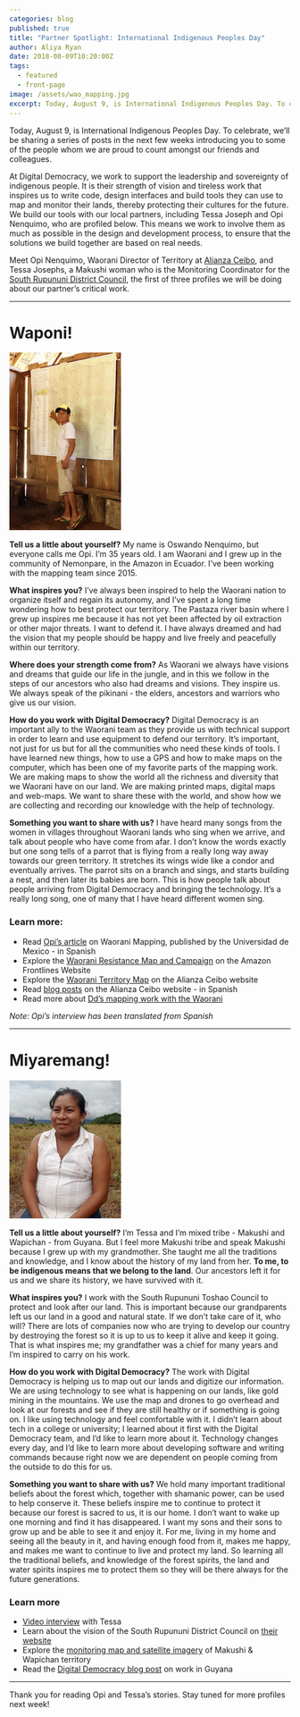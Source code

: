 ```yaml
---
categories: blog
published: true
title: "Partner Spotlight: International Indigenous Peoples Day"
author: Aliya Ryan
date: 2018-08-09T10:20:00Z
tags:
  - featured
  - front-page
image: /assets/wao_mapping.jpg
excerpt: Today, August 9, is International Indigenous Peoples Day. To celebrate, we’ll be sharing a series of posts in the next few weeks introducing you to some of the people whom we are proud to count amongst our friends and colleagues.
---
```


Today, August 9, is International Indigenous Peoples Day. To celebrate, we’ll be sharing a series of posts in the next few weeks introducing you to some of the people whom we are proud to count amongst our friends and colleagues.

At Digital Democracy, we work to support the leadership and sovereignty of indigenous people. It is their strength of vision and tireless work that inspires us to write code, design interfaces and build tools they can use to map and monitor their lands, thereby protecting their cultures for the future. We build our tools with our local partners, including Tessa Joseph and Opi Nenquimo, who are profiled below. This means we work to involve them as much as possible in the design and development process, to ensure that the solutions we build together are based on real needs.

Meet Opi Nenquimo, Waorani Director of Territory at [Alianza Ceibo](https://www.alianzaceibo.org/), and Tessa Josephs, a Makushi woman who is the Monitoring Coordinator for the [South Rupununi District Council](http://wapichanao.communitylands.org/index.html), the first of three profiles we will be doing about our partner’s critical work.

- - - - - - - - - -

# Waponi!

<div class="profile-image">
  <img alt="Opi Nenquimo photo" src="/assets/opi-1.jpg">
</div>

**Tell us a little about yourself?** My name is Oswando Nenquimo, but everyone calls me Opi. I’m 35 years old. I am Waorani and I grew up in the community of Nemonpare, in the Amazon in Ecuador. I’ve been working with the mapping team since 2015.

**What inspires you?** I’ve always been inspired to help the Waorani nation to organize itself and regain its autonomy, and I’ve spent a long time wondering how to best protect our territory. The Pastaza river basin where I grew up inspires me because it has not yet been affected by oil extraction or other major threats. I want to defend it. I have always dreamed and had the vision that my people should be happy and live freely and peacefully within our territory.

**Where does your strength come from?** As Waorani we always have visions and dreams that guide our life in the jungle, and in this we follow in the steps of our ancestors who also had dreams and visions. They inspire us. We always speak of the pikinani - the elders, ancestors and warriors who give us our vision.

**How do you work with Digital Democracy?**  Digital Democracy is an important ally to the Waorani team as they provide us with technical support in order to learn and use equipment to defend our territory. It’s important, not just for us but for all the communities who need these kinds of tools. I have learned new things, how to use a GPS and how to make maps on the computer, which has been one of my favorite parts of the mapping work. We are making maps to show the world all the richness and diversity that we Waorani have on our land. We are making printed maps, digital maps and web-maps. We want to share these with the world, and show how we are collecting and recording our knowledge with the help of technology.

**Something you want to share with us?** I have heard many songs from the women in villages throughout Waorani lands who sing when we arrive, and talk about people who have come from afar. I don’t know the words exactly but one song tells of a parrot that is flying from a really long way away towards our green territory. It stretches its wings wide like a condor and eventually arrives. The parrot sits on a branch and sings, and starts building a nest, and then later its babies are born. This is how people talk about people arriving from Digital Democracy and bringing the technology. It’s a really long song, one of many that I have heard different women sing.

### Learn more:

  * Read [Opi’s article](https://www.revistadelauniversidad.mx/articles/15aa78e7-d712-4ae5-8daf-9431390313bd/mapeo-territorial-waorani) on Waorani Mapping, published by the Universidad de Mexico - in Spanish
  * Explore the [Waorani Resistance Map and Campaign](https://waoresist.amazonfrontlines.org/explore/) on the Amazon Frontlines Website
  * Explore the [Waorani Territory Map](https://www.alianzaceibo.org/mapas/waorani/) on the Alianza Ceibo website
  * Read [blog posts](https://www.alianzaceibo.org/blog/) on the Alianza Ceibo website - in Spanish
  * Read more about [Dd’s mapping work with the Waorani](/blog/update-from-the-ecuadorian-amazon/)

*Note: Opi’s interview has been translated from Spanish*

- - - - - - - - - -

# Miyaremang!

<div class="profile-image">
  <img alt="Tessa Josephs photo" src="/assets/tessa-1.jpg">
</div>

**Tell us a little about yourself?** I’m Tessa and I’m mixed tribe - Makushi and Wapichan - from Guyana. But I feel more Makushi tribe and speak Makushi because I grew up with my grandmother. She taught me all the traditions and knowledge, and I know about the history of my land from her. **To me, to be indigenous means that we belong to the land**. Our ancestors left it for us and we share its history, we have survived with it.

**What inspires you?** I work with the South Rupununi Toshao Council to protect and look after our land. This is important because our grandparents left us our land in a good and natural state. If we don’t take care of it, who will? There are lots of companies now who are trying to develop our country by destroying the forest so it is up to us to keep it alive and keep it going. That is what inspires me; my grandfather was a chief for many years and I’m inspired to carry on his work.

**How do you work with Digital Democracy?** The work with Digital Democracy is helping us to map out our lands and digitize our information. We are using technology to see what is happening on our lands, like gold mining in the mountains. We use the map and drones to go overhead and look at our forests and see if they are still healthy or if something is going on. I like using technology and feel comfortable with it. I didn’t learn about tech in a college or university; I learned about it first with the Digital Democracy team, and I’d like to learn more about it. Technology changes every day, and I’d like to learn more about developing software and writing commands because right now we are dependent on people coming from the outside to do this for us.

**Something you want to share with us?** We hold many important traditional beliefs about the forest which, together with shamanic power, can be used to help conserve it. These beliefs inspire me to continue to protect it because our forest is sacred to us, it is our home. I don’t want to wake up one morning and find it has disappeared. I want my sons and their sons to grow up and be able to see it and enjoy it. For me, living in my home and seeing all the beauty in it, and having enough food from it, makes me happy, and makes me want to continue to live and protect my land. So learning all the traditional beliefs, and knowledge of the forest spirits, the land and water spirits inspires me to protect them so they will be there always for the future generations.


### Learn more

  * [Video interview](https://vimeo.com/166881683) with Tessa
  * Learn about the vision of the South Rupununi District Council on [their website](http://wapichanao.communitylands.org/index.html)
  * Explore the [monitoring map and satellite imagery](http://wapichanao.communitylands.org/map.html) of Makushi & Wapichan territory
  * Read the [Digital Democracy blog post](/blog/wapichan-publish-monitoring-data/) on work in Guyana

---

Thank you for reading Opi and Tessa’s stories. Stay tuned for more profiles next week!
